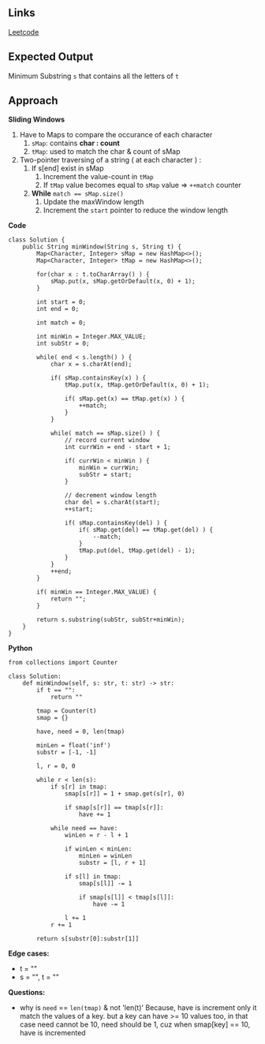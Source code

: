 ## Links
[Leetcode](https://leetcode.com/problems/minimum-window-substring/description/)

## Expected Output
Minimum Substring `s` that contains all the letters of `t`

## Approach
**Sliding Windows**
1. Have to Maps to compare the occurance of each character
   1. `sMap`: contains **char : count**
   2. `tMap`: used to match the char & count of sMap
2. Two-pointer traversing of a string ( at each character ) :
   1. If s[end] exist in sMap
      1. Increment the value-count in `tMap`
      2. If `tMap` value becomes equal to `sMap` value => `++match` counter 
   2. **While** `match == sMap.size()`
      1. Update the maxWindow length
      2. Increment the `start` pointer to reduce the window length


**Code**
```
class Solution {
    public String minWindow(String s, String t) {
        Map<Character, Integer> sMap = new HashMap<>();
        Map<Character, Integer> tMap = new HashMap<>();

        for(char x : t.toCharArray() ) {
            sMap.put(x, sMap.getOrDefault(x, 0) + 1);
        }

        int start = 0;
        int end = 0;

        int match = 0;
        
        int minWin = Integer.MAX_VALUE;
        int subStr = 0;

        while( end < s.length() ) {
            char x = s.charAt(end);

            if( sMap.containsKey(x) ) {
                tMap.put(x, tMap.getOrDefault(x, 0) + 1);

                if( sMap.get(x) == tMap.get(x) ) {
                    ++match;
                }
            }

            while( match == sMap.size() ) {
                // record current window
                int currWin = end - start + 1;

                if( currWin < minWin ) {
                    minWin = currWin;
                    subStr = start;
                }

                // decrement window length
                char del = s.charAt(start);
                ++start;

                if( sMap.containsKey(del) ) {
                    if( sMap.get(del) == tMap.get(del) ) {
                        --match;
                    }
                    tMap.put(del, tMap.get(del) - 1);
                }
            }
            ++end;
        }

        if( minWin == Integer.MAX_VALUE) {
            return "";
        }

        return s.substring(subStr, subStr+minWin);
    }
}
```

**Python**

```
from collections import Counter

class Solution:
    def minWindow(self, s: str, t: str) -> str:
        if t == "":
            return ""
        
        tmap = Counter(t)
        smap = {}

        have, need = 0, len(tmap)

        minLen = float('inf')
        substr = [-1, -1]

        l, r = 0, 0

        while r < len(s):
            if s[r] in tmap:
                smap[s[r]] = 1 + smap.get(s[r], 0)

                if smap[s[r]] == tmap[s[r]]:
                    have += 1
            
            while need == have:
                winLen = r - l + 1

                if winLen < minLen:
                    minLen = winLen
                    substr = [l, r + 1]
                
                if s[l] in tmap:
                    smap[s[l]] -= 1

                    if smap[s[l]] < tmap[s[l]]:
                        have -= 1
                
                l += 1
            r += 1
        
        return s[substr[0]:substr[1]]
```

**Edge cases:**
- t = ""
- s = "", t = ""

**Questions:**
- why is `need` == `len(tmap)` & not 'len(t)'
    Because, have is increment only it match the values of a key. but a key can have >= 10 values too, in that case need cannot be 10, need should be 1, cuz when smap[key] == 10, have is incremented

